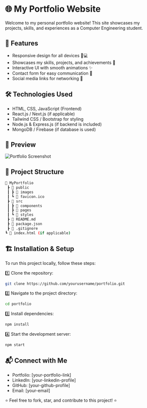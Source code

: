 # 🌐 My Portfolio Website

Welcome to my personal portfolio website! This site showcases my projects, skills, and experiences as a Computer Engineering student.

## 🚀 Features
- Responsive design for all devices 📱💻
- Showcases my skills, projects, and achievements 🎯
- Interactive UI with smooth animations ✨
- Contact form for easy communication 📩
- Social media links for networking 🔗

## 🛠️ Technologies Used
- HTML, CSS, JavaScript (Frontend)
- React.js / Next.js (if applicable)
- Tailwind CSS / Bootstrap for styling
- Node.js & Express.js (if backend is included)
- MongoDB / Firebase (if database is used)

## 📸 Preview
![Portfolio Screenshot](link-to-screenshot)

## 📂 Project Structure
```bash
📁 MyPortfolio
 ┣ 📂 public
 ┃ ┣ 📂 images
 ┃ ┗ 📜 favicon.ico
 ┣ 📂 src
 ┃ ┣ 📂 components
 ┃ ┣ 📂 pages
 ┃ ┗ 📂 styles
 ┣ 📜 README.md
 ┣ 📜 package.json
 ┣ 📜 .gitignore
┗ 📜 index.html (if applicable)
```

## 🏗️ Installation & Setup
To run this project locally, follow these steps:

1️⃣ Clone the repository:
```bash
git clone https://github.com/yourusername/portfolio.git
```

2️⃣ Navigate to the project directory:
```bash
cd portfolio
```

3️⃣ Install dependencies:
```bash
npm install
```

4️⃣ Start the development server:
```bash
npm start
```

## 📬 Connect with Me
- Portfolio: [your-portfolio-link]
- LinkedIn: [your-linkedin-profile]
- GitHub: [your-github-profile]
- Email: [your-email]

⭐ Feel free to fork, star, and contribute to this project! ⭐

